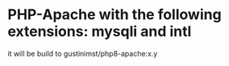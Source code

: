 # PHP-Apache with the following extensions: mysqli and intl

it will be build to gustinimst/php8-apache:x.y

